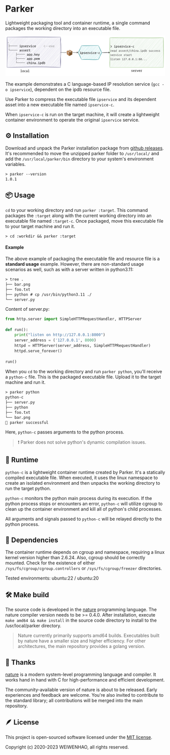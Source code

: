 # Parker

Lightweight packaging tool and container runtime, a single command packages the working directory into an executable file.

![](https://raw.githubusercontent.com/weiwenhao/pictures/main/blogs20230920174445.png)

The example demonstrates a C language-based IP resolution service (`gcc -o ipservice`), dependent on the ipdb resource file.

Use Parker to compress the executable file `ipservice` and its dependent asset into a new executable file named `ipservice-c`.

When `ipservice-c` is run on the target machine, it will create a lightweight container environment to operate the original `ipservice` service.

## ⚙️ Installation

Download and unpack the Parker installation package from [github releases](https://github.com/weiwenhao/parker/releases). It's recommended to move the unzipped parker folder to `/usr/local/` and add the `/usr/local/parker/bin` directory to your system's environment variables.

```
> parker --version
1.0.1
```

## 📦 Usage

`cd` to your working directory and run `parker :target`. This command packages the `:target` along with the current working directory into an executable file named `:target-c`. Once packaged, move this executable file to your target machine and run it.

```
> cd :workdir && parker :target
```

#### Example

The above example of packaging the executable file and resource file is a **standard usage** example. However, there are non-standard usage scenarios as well, such as with a server written in python3.11:

```
> tree .
├── bar.png
├── foo.txt
├── python # cp /usr/bin/python3.11 ./
└── server.py
```

Content of server.py:

```python
from http.server import SimpleHTTPRequestHandler, HTTPServer

def run():
    print("listen on http://127.0.0.1:8000")
    server_address = ('127.0.0.1', 8000)
    httpd = HTTPServer(server_address, SimpleHTTPRequestHandler)
    httpd.serve_forever()

run()
```

When you `cd` to the working directory and run `parker python`, you'll receive a `python-c` file. This is the packaged executable file. Upload it to the target machine and run it.

```
> parker python
python-c
├── server.py
├── python
├── foo.txt
└── bar.png
🍻 parker successful
```

Here, `python-c` passes arguments to the python process.

> ❗️ Parker does not solve python's dynamic compilation issues.

## 🚢 Runtime

`python-c` is a lightweight container runtime created by Parker. It's a statically compiled executable file. When executed, it uses the linux namespace to create an isolated environment and then unpacks the working directory to run the target python.

`python-c` monitors the python main process during its execution. If the python process stops or encounters an error, `python-c` will utilize cgroup to clean up the container environment and kill all of python's child processes.

All arguments and signals passed to `python-c` will be relayed directly to the python process.

## 🐧 Dependencies

The container runtime depends on cgroup and namespace, requiring a linux kernel version higher than 2.6.24. Also, cgroup should be correctly mounted. Check for the existence of either `/sys/fs/cgroup/cgroup.controllers` or `/sys/fs/cgroup/freezer` directories.

Tested environments: ubuntu:22 / ubuntu:20

## 🛠️ Make build

The source code is developed in the [nature](https://github.com/nature-lang/nature) programming language. The nature compiler version needs to be >= 0.4.0. After installation, execute `make amd64 && make install` in the source code directory to install to the /usr/local/parker directory.

> Nature currently primarily supports amd64 builds. Executables built by nature have a smaller size and higher efficiency. For other architectures, the main repository provides a golang version.

## 🎉 Thanks

[nature](https://github.com/nature-lang/nature) is a modern system-level programming language and compiler. It works hand in hand with C for high-performance and efficient development.

The community-available version of nature is about to be released. Early experiences and feedback are welcome. You're also invited to contribute to the standard library; all contributions will be merged into the main repository.

## 🪶 License

This project is open-sourced software licensed under the [MIT license](https://opensource.org/licenses/MIT).

Copyright (c) 2020-2023 WEIWENHAO, all rights reserved.
